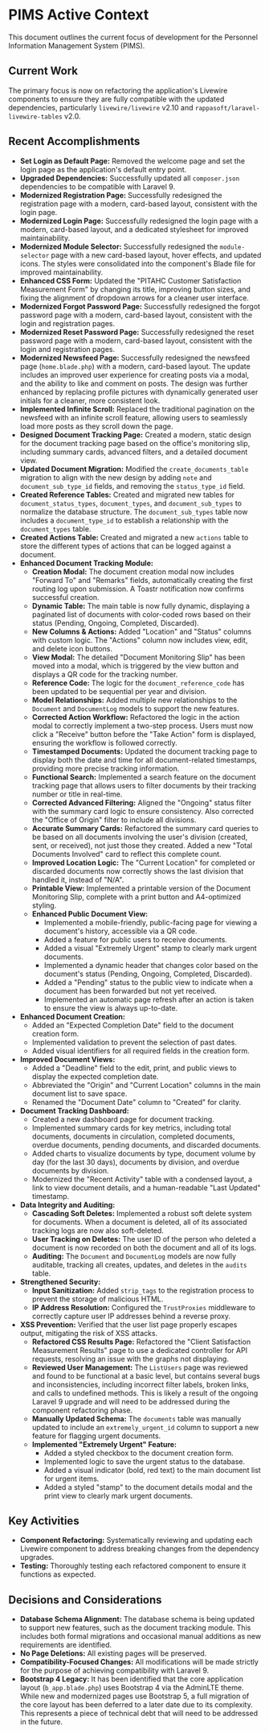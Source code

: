 # PIMS Active Context

This document outlines the current focus of development for the Personnel Information Management System (PIMS).

## Current Work

The primary focus is now on refactoring the application's Livewire components to ensure they are fully compatible with the updated dependencies, particularly `livewire/livewire` v2.10 and `rappasoft/laravel-livewire-tables` v2.0.

## Recent Accomplishments

*   **Set Login as Default Page:** Removed the welcome page and set the login page as the application's default entry point.
*   **Upgraded Dependencies:** Successfully updated all `composer.json` dependencies to be compatible with Laravel 9.
*   **Modernized Registration Page:** Successfully redesigned the registration page with a modern, card-based layout, consistent with the login page.
*   **Modernized Login Page:** Successfully redesigned the login page with a modern, card-based layout, and a dedicated stylesheet for improved maintainability.
*   **Modernized Module Selector:** Successfully redesigned the `module-selector` page with a new card-based layout, hover effects, and updated icons. The styles were consolidated into the component's Blade file for improved maintainability.
*   **Enhanced CSS Form:** Updated the "PITAHC Customer Satisfaction Measurement Form" by changing its title, improving button sizes, and fixing the alignment of dropdown arrows for a cleaner user interface.
*   **Modernized Forgot Password Page:** Successfully redesigned the forgot password page with a modern, card-based layout, consistent with the login and registration pages.
*   **Modernized Reset Password Page:** Successfully redesigned the reset password page with a modern, card-based layout, consistent with the login and registration pages.
*   **Modernized Newsfeed Page:** Successfully redesigned the newsfeed page (`home.blade.php`) with a modern, card-based layout. The update includes an improved user experience for creating posts via a modal, and the ability to like and comment on posts. The design was further enhanced by replacing profile pictures with dynamically generated user initials for a cleaner, more consistent look.
*   **Implemented Infinite Scroll:** Replaced the traditional pagination on the newsfeed with an infinite scroll feature, allowing users to seamlessly load more posts as they scroll down the page.
*   **Designed Document Tracking Page:** Created a modern, static design for the document tracking page based on the office's monitoring slip, including summary cards, advanced filters, and a detailed document view.
*   **Updated Document Migration:** Modified the `create_documents_table` migration to align with the new design by adding `note` and `document_sub_type_id` fields, and removing the `status_type_id` field.
*   **Created Reference Tables:** Created and migrated new tables for `document_status_types`, `document_types`, and `document_sub_types` to normalize the database structure. The `document_sub_types` table now includes a `document_type_id` to establish a relationship with the `document_types` table.
*   **Created Actions Table:** Created and migrated a new `actions` table to store the different types of actions that can be logged against a document.
*   **Enhanced Document Tracking Module:**
    *   **Creation Modal:** The document creation modal now includes "Forward To" and "Remarks" fields, automatically creating the first routing log upon submission. A Toastr notification now confirms successful creation.
    *   **Dynamic Table:** The main table is now fully dynamic, displaying a paginated list of documents with color-coded rows based on their status (Pending, Ongoing, Completed, Discarded).
    *   **New Columns & Actions:** Added "Location" and "Status" columns with custom logic. The "Actions" column now includes view, edit, and delete icon buttons.
    *   **View Modal:** The detailed "Document Monitoring Slip" has been moved into a modal, which is triggered by the view button and displays a QR code for the tracking number.
    *   **Reference Code:** The logic for the `document_reference_code` has been updated to be sequential per year and division.
    *   **Model Relationships:** Added multiple new relationships to the `Document` and `DocumentLog` models to support the new features.
    *   **Corrected Action Workflow:** Refactored the logic in the action modal to correctly implement a two-step process. Users must now click a "Receive" button before the "Take Action" form is displayed, ensuring the workflow is followed correctly.
    *   **Timestamped Documents:** Updated the document tracking page to display both the date and time for all document-related timestamps, providing more precise tracking information.
    *   **Functional Search:** Implemented a search feature on the document tracking page that allows users to filter documents by their tracking number or title in real-time.
    *   **Corrected Advanced Filtering:** Aligned the "Ongoing" status filter with the summary card logic to ensure consistency. Also corrected the "Office of Origin" filter to include all divisions.
    *   **Accurate Summary Cards:** Refactored the summary card queries to be based on all documents involving the user's division (created, sent, or received), not just those they created. Added a new "Total Documents Involved" card to reflect this complete count.
    *   **Improved Location Logic:** The "Current Location" for completed or discarded documents now correctly shows the last division that handled it, instead of "N/A".
    *   **Printable View:** Implemented a printable version of the Document Monitoring Slip, complete with a print button and A4-optimized styling.
    *   **Enhanced Public Document View:**
        *   Implemented a mobile-friendly, public-facing page for viewing a document's history, accessible via a QR code.
        *   Added a feature for public users to receive documents.
        *   Added a visual "Extremely Urgent" stamp to clearly mark urgent documents.
        *   Implemented a dynamic header that changes color based on the document's status (Pending, Ongoing, Completed, Discarded).
        *   Added a "Pending" status to the public view to indicate when a document has been forwarded but not yet received.
        *   Implemented an automatic page refresh after an action is taken to ensure the view is always up-to-date.
*   **Enhanced Document Creation:**
    *   Added an "Expected Completion Date" field to the document creation form.
    *   Implemented validation to prevent the selection of past dates.
    *   Added visual identifiers for all required fields in the creation form.
*   **Improved Document Views:**
    *   Added a "Deadline" field to the edit, print, and public views to display the expected completion date.
    *   Abbreviated the "Origin" and "Current Location" columns in the main document list to save space.
    *   Renamed the "Document Date" column to "Created" for clarity.
*   **Document Tracking Dashboard:**
    *   Created a new dashboard page for document tracking.
    *   Implemented summary cards for key metrics, including total documents, documents in circulation, completed documents, overdue documents, pending documents, and discarded documents.
    *   Added charts to visualize documents by type, document volume by day (for the last 30 days), documents by division, and overdue documents by division.
    *   Modernized the "Recent Activity" table with a condensed layout, a link to view document details, and a human-readable "Last Updated" timestamp.
*   **Data Integrity and Auditing:**
    *   **Cascading Soft Deletes:** Implemented a robust soft delete system for documents. When a document is deleted, all of its associated tracking logs are now also soft-deleted.
    *   **User Tracking on Deletes:** The user ID of the person who deleted a document is now recorded on both the document and all of its logs.
    *   **Auditing:** The `Document` and `DocumentLog` models are now fully auditable, tracking all creates, updates, and deletes in the `audits` table.
*   **Strengthened Security:**
    *   **Input Sanitization:** Added `strip_tags` to the registration process to prevent the storage of malicious HTML.
    *   **IP Address Resolution:** Configured the `TrustProxies` middleware to correctly capture user IP addresses behind a reverse proxy.
*   **XSS Prevention:** Verified that the user list page properly escapes output, mitigating the risk of XSS attacks.
    *   **Refactored CSS Results Page:** Refactored the "Client Satisfaction Measurement Results" page to use a dedicated controller for API requests, resolving an issue with the graphs not displaying.
    *   **Reviewed User Management:** The `ListUsers` page was reviewed and found to be functional at a basic level, but contains several bugs and inconsistencies, including incorrect filter labels, broken links, and calls to undefined methods. This is likely a result of the ongoing Laravel 9 upgrade and will need to be addressed during the component refactoring phase.
    *   **Manually Updated Schema:** The `documents` table was manually updated to include an `extremely_urgent_id` column to support a new feature for flagging urgent documents.
    *   **Implemented "Extremely Urgent" Feature:**
        *   Added a styled checkbox to the document creation form.
        *   Implemented logic to save the urgent status to the database.
        *   Added a visual indicator (bold, red text) to the main document list for urgent items.
        *   Added a styled "stamp" to the document details modal and the print view to clearly mark urgent documents.

## Key Activities

*   **Component Refactoring:** Systematically reviewing and updating each Livewire component to address breaking changes from the dependency upgrades.
*   **Testing:** Thoroughly testing each refactored component to ensure it functions as expected.

## Decisions and Considerations

*   **Database Schema Alignment:** The database schema is being updated to support new features, such as the document tracking module. This includes both formal migrations and occasional manual additions as new requirements are identified.
*   **No Page Deletions:** All existing pages will be preserved.
*   **Compatibility-Focused Changes:** All modifications will be made strictly for the purpose of achieving compatibility with Laravel 9.
*   **Bootstrap 4 Legacy:** It has been identified that the core application layout (`b_app.blade.php`) uses Bootstrap 4 via the AdminLTE theme. While new and modernized pages use Bootstrap 5, a full migration of the core layout has been deferred to a later date due to its complexity. This represents a piece of technical debt that will need to be addressed in the future.
